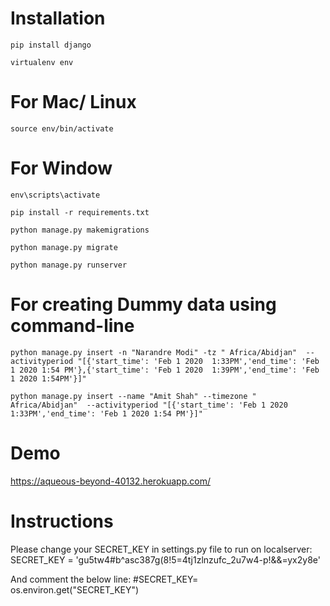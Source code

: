 # Installation
`pip install django`

`virtualenv env`

# For Mac/ Linux
`source env/bin/activate`

# For Window
`env\scripts\activate`



`pip install -r requirements.txt`

`python manage.py makemigrations`

`python manage.py migrate`

`python manage.py runserver`

# For creating Dummy data using command-line
`python manage.py insert -n "Narandre Modi" -tz " Africa/Abidjan"  --activityperiod "[{'start_time': 'Feb 1 2020  1:33PM','end_time': 'Feb 1 2020 1:54 PM'},{'start_time': 'Feb 1 2020  1:39PM','end_time': 'Feb 1 2020 1:54PM'}]"`

`python manage.py insert --name "Amit Shah" --timezone " Africa/Abidjan"  --activityperiod "[{'start_time': 'Feb 1 2020  1:33PM','end_time': 'Feb 1 2020 1:54 PM'}]"`

# Demo
https://aqueous-beyond-40132.herokuapp.com/

# Instructions

Please change your SECRET_KEY in settings.py file to run on localserver:  SECRET_KEY = 'gu5tw4#b^asc387g(8!5=4tj1zlnzufc_2u7w4-p!&&=yx2y8e'

And comment the below line: #SECRET_KEY= os.environ.get("SECRET_KEY")

